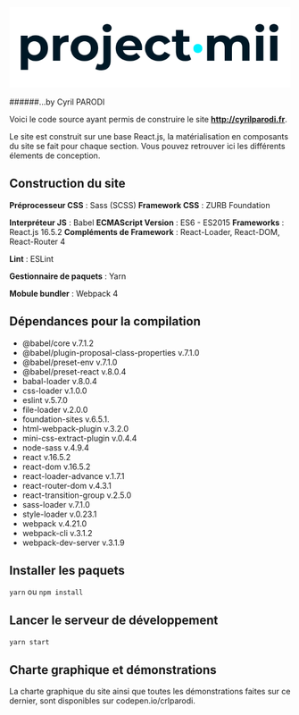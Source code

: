 ![logo](./img/project-mii-logo.png)

######...by Cyril PARODI

Voici le code source ayant permis de construire le site **http://cyrilparodi.fr**.

Le site est construit sur une base React.js, la matérialisation en composants du site se fait pour chaque section. Vous pouvez retrouver ici les différents élements de conception.

## Construction du site

**Préprocesseur CSS** : Sass (SCSS)
**Framework CSS** : ZURB Foundation

**Interpréteur JS** : Babel
**ECMAScript Version** : ES6 - ES2015
**Frameworks** : React.js 16.5.2
**Compléments de Framework** : React-Loader, React-DOM, React-Router 4

**Lint** : ESLint

**Gestionnaire de paquets** : Yarn

**Mobule bundler** : Webpack 4

## Dépendances pour la compilation

-   @babel/core v.7.1.2
-   @babel/plugin-proposal-class-properties v.7.1.0
-   @babel/preset-env v.7.1.0
-   @babel/preset-react v.8.0.4
-   babal-loader v.8.0.4
-   css-loader v.1.0.0
-   eslint v.5.7.0
-   file-loader v.2.0.0
-   foundation-sites v.6.5.1.
-   html-webpack-plugin v.3.2.0
-   mini-css-extract-plugin v.0.4.4
-   node-sass v.4.9.4
-   react v.16.5.2
-   react-dom v.16.5.2
-   react-loader-advance v.1.7.1
-   react-router-dom v.4.3.1
-   react-transition-group v.2.5.0
-   sass-loader v.7.1.0
-   style-loader v.0.23.1
-   webpack v.4.21.0
-   webpack-cli v.3.1.2
-   webpack-dev-server v.3.1.9

## Installer les paquets

`yarn` ou `npm install`

## Lancer le serveur de développement

`yarn start`

## Charte graphique et démonstrations

La charte graphique du site ainsi que toutes les démonstrations faites sur ce dernier, sont disponibles sur codepen.io/crlparodi.
